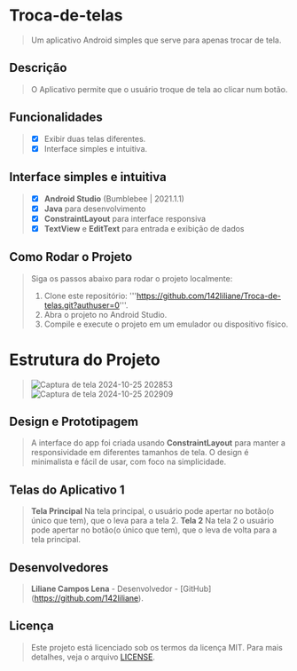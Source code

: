 # Troca-de-telas
> Um aplicativo Android simples que serve para apenas trocar de tela.

## Descrição
> O Aplicativo permite que o usuário troque de tela ao clicar num botão.

## Funcionalidades
> - [x] Exibir duas telas diferentes.
> - [x] Interface simples e intuitiva.

## Interface simples e intuitiva
> - [x] **Android Studio** (Bumblebee | 2021.1.1)
> - [x] **Java** para desenvolvimento
> - [x] **ConstraintLayout** para interface responsiva
> - [x] **TextView** e **EditText** para entrada e exibição de dados

## Como Rodar o Projeto
> Siga os passos abaixo para rodar o projeto localmente:
> 1. Clone este repositório:
>'''https://github.com/142liliane/Troca-de-telas.git?authuser=0'''.
> 2. Abra o projeto no Android Studio.
> 3. Compile e execute o projeto em um emulador ou dispositivo físico.

# Estrutura do Projeto
> ![Captura de tela 2024-10-25 202853](https://github.com/user-attachments/assets/53791855-7931-48e8-934f-0cbf42673a39)
> ![Captura de tela 2024-10-25 202909](https://github.com/user-attachments/assets/46105b4f-ee9a-44c4-8023-d052cff0de01)

##  Design e Prototipagem
> A interface do app foi criada usando **ConstraintLayout** para manter a responsividade em diferentes tamanhos de tela. 
> O design é minimalista e fácil de usar, com foco na simplicidade.

## Telas do Aplicativo 1
> **Tela Principal**
> Na tela principal, o usuário pode apertar no botão(o único que tem), que o leva para a tela 2.
> **Tela 2**
> Na tela 2 o usuário pode apertar no botão(o único que tem), que o leva de volta para a tela principal.

## Desenvolvedores
> **Liliane Campos Lena**  - Desenvolvedor - [GitHub] (https://github.com/142liliane).

## Licença 
> Este projeto está licenciado sob os termos da licença MIT. Para mais detalhes, veja o arquivo [LICENSE](LICENSE).
